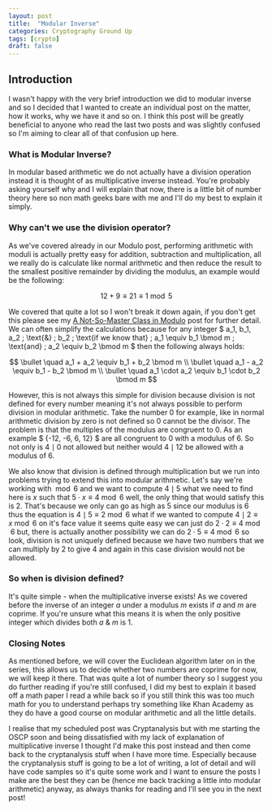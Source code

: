 ```yaml
---
layout: post
title:  "Modular Inverse"
categories: Cryptography Ground Up
tags: [crypto]
draft: false
---
```


## Introduction

I wasn't happy with the very brief introduction we did to modular inverse and so I decided that I wanted to create an individual post on the matter, how it works, why we have it and so on. I think this post will be greatly beneficial to anyone who read the last two posts and was slightly confused so I'm aiming to clear all of that confusion up here.

### What is Modular Inverse?

In modular based arithmetic we do not actually have a division operation instead it is thought of as multiplicative inverse instead. You're probably asking yourself why and I will explain that now, there is a little bit of number theory here so non math geeks bare with me and I'll do my best to explain it simply.

### Why can't we use the division operator?

As we've covered already in our Modulo post, performing arithmetic with moduli is actually pretty easy for addition, subtraction and multiplication, all we really do is calculate like normal arithmetic and then reduce the result to the smallest positive remainder by dividing the modulus, an example would be the following:

$$ 12+9 \equiv 21 \equiv 1 \bmod 5 $$

We covered that quite a lot so I won't break it down again, if you don't get this please see my [A Not-So-Master Class in Modulo](https://linxz.co.uk/cryptography%20ground%20up/2019/01/30/CGU-Entry-03.html) post for further detail. We can often simplify the calculations because for any integer $ a_1, b_1, a_2 \; \text{&} \; b_2 \; \text{if we know that} \; a_1 \equiv b_1 \bmod m \; \text{and} \; a_2 \equiv b_2 \bmod m $ then the following always holds:

$$ 
\bullet \quad a_1 + a_2 \equiv b_1 + b_2 \bmod m \\
\bullet \quad a_1 - a_2 \equiv b_1 - b_2 \bmod m \\
\bullet \quad a_1 \cdot a_2 \equiv b_1 \cdot b_2 \bmod m $$

However, this is not always this simple for division because division is not defined for every number meaning it's not always possible to perform division in modular arithmetic. Take the number 0 for example, like in normal arithmetic division by zero is not defined so 0 cannot be the divisor. The problem is that the multiples of the modulus are congruent to 0. As an example $ \{-12, -6, 6, 12\} $ are all congruent to 0 with a modulus of 6. So not only is $4 \mid 0$ not allowed but neither would $4 \mid 12$ be allowed with a modulus of 6.

We also know that division is defined through multiplication but we run into problems trying to extend this into modular arithmetic. Let's say we're working with $\bmod 6$ and we want to compute $4 \mid 5$ what we need to find here is $x$ such that $5 \cdot x \equiv 4 \bmod 6$ well, the only thing that would satisfy this is 2. That's because we only can go as high as 5 since our modulus is 6 thus the equation is $4 \mid 5 \equiv 2 \bmod 6$ what if we wanted to compute $4 \mid 2 \equiv x \bmod 6$ on it's face value it seems quite easy we can just do $2 \cdot 2 \equiv 4 \bmod 6$ but, there is actually another possibility we can do $2 \cdot 5 \equiv 4 \bmod 6$ so look, division is not uniquely defined because we have two numbers that we can multiply by 2 to give 4 and again in this case division would not be allowed.

### So when is division defined?

It's quite simple - when the multiplicative inverse exists! As we covered before the inverse of an integer $a$ under a modulus $m$ exists if $a$ and $m$ are coprime. If you're unsure what this means it is when the only positive integer which divides both $a$ & $m$ is 1.

### Closing Notes

As mentioned before, we will cover the Euclidean algorithm later on in the series, this allows us to decide whether two numbers are coprime for now, we will keep it there. That was quite a lot of number theory so I suggest you do further reading if you're still confused, I did my best to explain it based off a math paper I read a while back so if you still think this was too much math for you to understand perhaps try something like Khan Academy as they do have a good course on modular arithmetic and all the little details.

I realise that my scheduled post was Cryptanalysis but with me starting the OSCP soon and being dissatisfied with my lack of explanation of multiplicative inverse I thought I'd make this post instead and then come back to the cryptanalysis stuff when I have more time. Especially because the cryptanalysis stuff is going to be a lot of writing, a lot of detail and will have code samples so it's quite some work and I want to ensure the posts I make are the best they can be (hence me back tracking a little into modular arithmetic) anyway, as always thanks for reading and I'll see you in the next post!